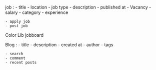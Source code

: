 job :
    - title
    - location
    - job type
    - description
    - published at
    - Vacancy
    - salary
    - category
    - experience

    - apply job
    - post job

Color Lib jobboard

Blog :
    - title
    - description
    - created at
    - author
    - tags

    - search
    - comment
    - recent posts
